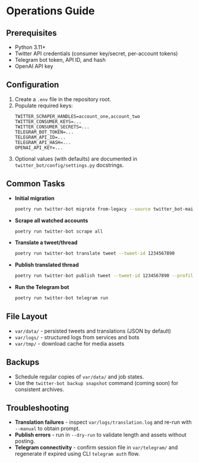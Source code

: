 # Operations Guide

## Prerequisites
- Python 3.11+
- Twitter API credentials (consumer key/secret, per-account tokens)
- Telegram bot token, API ID, and hash
- OpenAI API key

## Configuration
1. Create a `.env` file in the repository root.
2. Populate required keys:
   ```dotenv
   TWITTER_SCRAPER_HANDLES=account_one,account_two
   TWITTER_CONSUMER_KEYS=...
   TWITTER_CONSUMER_SECRETS=...
   TELEGRAM_BOT_TOKEN=...
   TELEGRAM_API_ID=...
   TELEGRAM_API_HASH=...
   OPENAI_API_KEY=...
   ```
3. Optional values (with defaults) are documented in `twitter_bot/config/settings.py` docstrings.

## Common Tasks
- **Initial migration**
  ```bash
  poetry run twitter-bot migrate from-legacy --source twitter_bot-main
  ```
- **Scrape all watched accounts**
  ```bash
  poetry run twitter-bot scrape all
  ```
- **Translate a tweet/thread**
  ```bash
  poetry run twitter-bot translate tweet --tweet-id 1234567890
  ```
- **Publish translated thread**
  ```bash
  poetry run twitter-bot publish tweet --tweet-id 1234567890 --profile default
  ```
- **Run the Telegram bot**
  ```bash
  poetry run twitter-bot telegram run
  ```

## File Layout
- `var/data/` - persisted tweets and translations (JSON by default)
- `var/logs/` - structured logs from services and bots
- `var/tmp/` - download cache for media assets

## Backups
- Schedule regular copies of `var/data/` and job states.
- Use the `twitter-bot backup snapshot` command (coming soon) for consistent archives.

## Troubleshooting
- **Translation failures** - inspect `var/logs/translation.log` and re-run with `--manual` to obtain prompt.
- **Publish errors** - run in `--dry-run` to validate length and assets without posting.
- **Telegram connectivity** - confirm session file in `var/telegram/` and regenerate if expired using CLI `telegram auth` flow.
